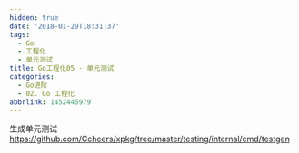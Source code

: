 ```yaml
---
hidden: true
date: '2018-01-29T18:31:37'
tags:
  - Go
  - 工程化
  - 单元测试
title: Go工程化05 - 单元测试
categories:
  - Go进阶
  - 02. Go 工程化
abbrlink: 1452445979
---
```


生成单元测试
https://github.com/Ccheers/xpkg/tree/master/testing/internal/cmd/testgen

